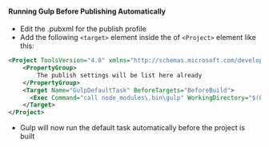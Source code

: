 ﻿
#### Running Gulp Before Publishing Automatically
* Edit the .pubxml for the publish profile
* Add the following `<target>` element inside the of `<Project>` element like this:

```xml
<Project ToolsVersion="4.0" xmlns="http://schemas.microsoft.com/developer/msbuild/2003">
    <PropertyGroup>
        The publish settings will be list here already
    </PropertyGroup>
    <Target Name="GulpDefaultTask" BeforeTargets="BeforeBuild">
      <Exec Command="call node_modules\.bin\gulp" WorkingDirectory="$(ProjectDir)" />
    </Target>
</Project>
```

* Gulp will now run the default task automatically before the project is built